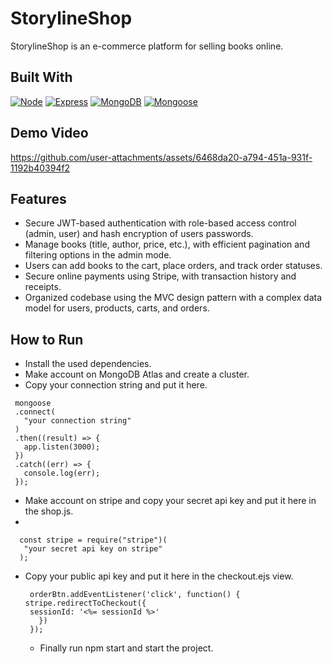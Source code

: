# StorylineShop
StorylineShop is an e-commerce platform for selling books online.

## Built With
[![Node][Node.js]][Node-url] [![Express][Express.js]][Express-url] [![MongoDB][MongoDB]][MongoDB-url] [![Mongoose][Mongoose]][Mongoose-url]

## Demo Video
https://github.com/user-attachments/assets/6468da20-a794-451a-931f-1192b40394f2
## Features

-  Secure JWT-based authentication with role-based access control (admin, user) and hash encryption of users passwords.
- Manage books (title, author, price, etc.), with efficient pagination and filtering options in the admin mode.
- Users can add books to the cart, place orders, and track order statuses.
- Secure online payments using Stripe, with transaction history and receipts.
- Organized codebase using the MVC design pattern with a complex data model for users, products, carts, and orders.




## How to Run
- Install the used dependencies.
- Make account on MongoDB Atlas and create a cluster.
- Copy your connection string and put it here.
  
 ```
  mongoose
  .connect(
    "your connection string"
  )
  .then((result) => {
    app.listen(3000);
  })
  .catch((err) => {
    console.log(err);
  });
```
- Make account on stripe and copy your secret api key and put it here in the shop.js.
- 
```
  const stripe = require("stripe")(
   "your secret api key on stripe"
  );
```
- Copy your public api key and put it here in the checkout.ejs view.

  ``` 
   orderBtn.addEventListener('click', function() {
  stripe.redirectToCheckout({
   sessionId: '<%= sessionId %>'
     })
   });
  ```
  - Finally run npm start and start the project.
        






[Node.js]: https://img.shields.io/badge/NODE.js-rgb(50,120,50)?style=for-the-badge&logo=node.js
[Node-url]: https://nodejs.org/
[Express.js]: https://img.shields.io/badge/express.js-grey?style=for-the-badge&logo=express
[Express-url]: https://expressjs.org/
[MongoDB]: https://img.shields.io/badge/mongodb-rgb(0,30,80)?style=for-the-badge&logo=mongoDB
[MongoDB-url]: https://mongodb.org/
[Mongoose]: https://img.shields.io/badge/mogoose.js-rgb(136,0,0)?style=for-the-badge&logo=mongoose
[Mongoose-url]: https://mongoosejs.com
